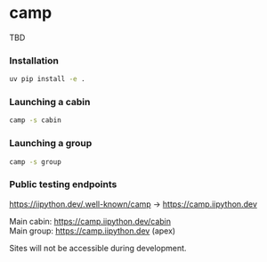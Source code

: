 # camp

TBD

### Installation

```sh
uv pip install -e .
```

### Launching a cabin

```sh
camp -s cabin
```

### Launching a group

```sh
camp -s group
```

### Public testing endpoints

https://iipython.dev/.well-known/camp -> https://camp.iipython.dev  

Main cabin: https://camp.iipython.dev/cabin  
Main group: https://camp.iipython.dev  (apex)

Sites will not be accessible during development.
